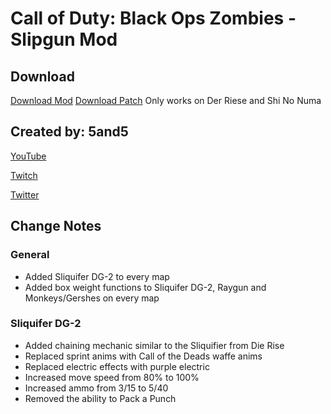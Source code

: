 # Call of Duty: Black Ops Zombies - Slipgun Mod

## Download

[Download Mod](https://github.com/5and5/BO1-Slipgun_Mod/releases)
[Download Patch](https://www.mediafire.com/file/6urqpa9s2d8nvwy/bo1-slipgun_mod.zip/file) Only works on Der Riese and Shi No Numa

## Created by: 5and5

[YouTube](https://www.youtube.com/user/Zomb0s4life)

[Twitch](https://twitch.tv/5and5)

[Twitter](https://twitter.com/5and55)

## Change Notes

### General 
* Added Sliquifer DG-2 to every map
* Added box weight functions to Sliquifer DG-2, Raygun and Monkeys/Gershes on every map

### Sliquifer DG-2
* Added chaining mechanic similar to the Sliquifier from Die Rise
* Replaced sprint anims with Call of the Deads waffe anims
* Replaced electric effects with purple electric
* Increased move speed from 80% to 100%
* Increased ammo from 3/15 to 5/40
* Removed the ability to Pack a Punch

